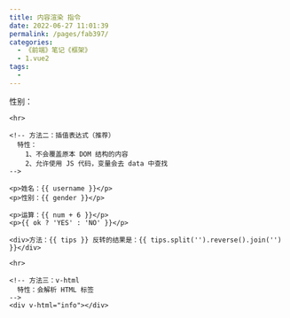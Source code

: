 ```yaml
---
title: 内容渲染 指令
date: 2022-06-27 11:01:39
permalink: /pages/fab397/
categories:
  - 《前端》笔记《框架》
  - 1.vue2
tags:
  - 
---
```

<!DOCTYPE html>
<html lang="en">

<head>
  <meta charset="UTF-8">
  <meta http-equiv="X-UA-Compatible" content="IE=edge">
  <meta name="viewport" content="width=device-width, initial-scale=1.0">
  <title>Document</title>
</head>

<body>
  <!-- 知识点：内容渲染指令

    指令：vue 提供的模板语法，用于辅助开发 渲染页面的基本结构

    内容渲染指令：渲染 DOM 元素的文本内容

  -->

  <div id="app">
    <!-- 方法一：v-text
      特性：会覆盖原本 DOM 结构的内容
    -->
    <p v-text="username"></p>  <!-- zhangsan -->
    <p v-text="gender">性别：</p>  <!-- 女 -->

    <hr>

    <!-- 方法二：插值表达式（推荐）
      特性：
        1、不会覆盖原本 DOM 结构的内容
        2、允许使用 JS 代码，变量会去 data 中查找
    -->
      
    <p>姓名：{{ username }}</p>
    <p>性别：{{ gender }}</p>

    <p>运算：{{ num + 6 }}</p>
    <p>{{ ok ? 'YES' : 'NO' }}</p>

    <div>方法：{{ tips }} 反转的结果是：{{ tips.split('').reverse().join('') }}</div>

    <hr>

    <!-- 方法三：v-html
      特性：会解析 HTML 标签
    -->
    <div v-html="info"></div>
  </div>

  <script src="sucai/vue-2.6.12.js"></script>
  <script>
    const vm = new Vue({
      el: '#app',
      data: {
        username: 'zhangsan',
        gender: '女',
        info: '<h4 style="color: red; font-weight: bold;">欢迎大家来学习 vue.js</h4>',
        num: 6,
        tips: '123456',
      }
    })
  </script>
</body>

</html>